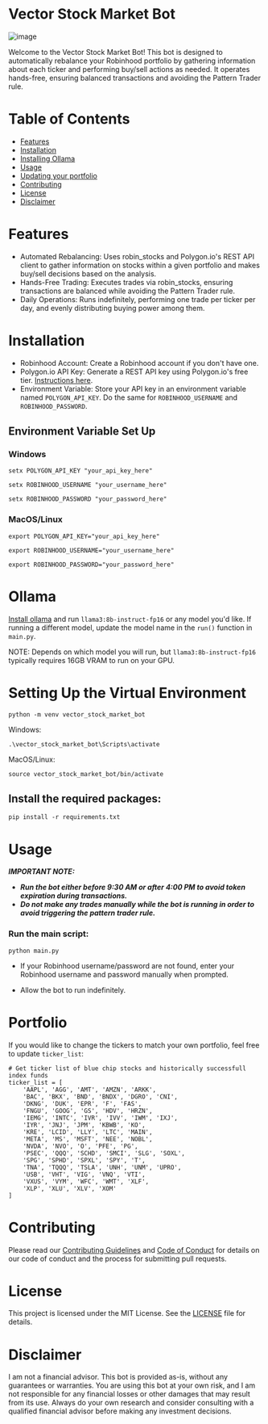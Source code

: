 # Vector Stock Market Bot
![image](https://github.com/user-attachments/assets/24b73d6c-2b0f-4ef8-8a2a-a12db1f46eaf)

Welcome to the Vector Stock Market Bot! This bot is designed to automatically rebalance your Robinhood portfolio by gathering information about each ticker and performing buy/sell actions as needed. It operates hands-free, ensuring balanced transactions and avoiding the Pattern Trader rule.

# Table of Contents
- [Features](#Features)
- [Installation](#Installation)
- [Installing Ollama](#Ollama)
- [Usage](#Usage)
- [Updating your portfolio](#Portfolio)
- [Contributing](#Contributing)
- [License](#License)
- [Disclaimer](#Disclaimer)

# Features

- Automated Rebalancing: Uses robin_stocks and Polygon.io's REST API client to gather information on stocks within a given portfolio and makes buy/sell decisions based on the analysis.
- Hands-Free Trading: Executes trades via robin_stocks, ensuring transactions are balanced while avoiding the Pattern Trader rule.
- Daily Operations: Runs indefinitely, performing one trade per ticker per day, and evenly distributing buying power among them.
  
# Installation

- Robinhood Account: Create a Robinhood account if you don't have one.
- Polygon.io API Key: Generate a REST API key using Polygon.io's free tier. [Instructions here](https://polygon.io/pricing).
- Environment Variable: Store your API key in an environment variable named `POLYGON_API_KEY`. Do the same for `ROBINHOOD_USERNAME` and `ROBINHOOD_PASSWORD`.

## Environment Variable Set Up

### Windows
`setx POLYGON_API_KEY "your_api_key_here"`

`setx ROBINHOOD_USERNAME "your_username_here"`

`setx ROBINHOOD_PASSWORD "your_password_here"`
### MacOS/Linux
`export POLYGON_API_KEY="your_api_key_here"`

`export ROBINHOOD_USERNAME="your_username_here"`

`export ROBINHOOD_PASSWORD="your_password_here"`

# Ollama

[Install ollama](https://ollama.com/) and run `llama3:8b-instruct-fp16` or any model you'd like. 
If running a different model, update the model name in the `run()` function in `main.py`.

NOTE: Depends on which model you will run, but `llama3:8b-instruct-fp16` typically requires 16GB VRAM to run on your GPU.

# Setting Up the Virtual Environment

`python -m venv vector_stock_market_bot`

Windows:

`.\vector_stock_market_bot\Scripts\activate`

MacOS/Linux:

`source vector_stock_market_bot/bin/activate`

## Install the required packages:

`pip install -r requirements.txt`

# Usage
***IMPORTANT NOTE:***
- ***Run the bot either before 9:30 AM or after 4:00 PM to avoid token expiration during transactions.***
- ***Do not make any trades manually while the bot is running in order to avoid triggering the pattern trader rule.***

### Run the main script:

`python main.py`

- If your Robinhood username/password are not found, enter your Robinhood username and password manually when prompted.

- Allow the bot to run indefinitely.

# Portfolio

If you would like to change the tickers to match your own portfolio, feel free to update `ticker_list`:


```
# Get ticker list of blue chip stocks and historically successfull index funds
ticker_list = [
    'AAPL', 'AGG', 'AMT', 'AMZN', 'ARKK',
    'BAC', 'BKX', 'BND', 'BNDX', 'DGRO', 'CNI',
    'DKNG', 'DUK', 'EPR', 'F', 'FAS',
    'FNGU', 'GOOG', 'GS', 'HDV', 'HRZN',
    'IEMG', 'INTC', 'IVR', 'IVV', 'IWM', 'IXJ',
    'IYR', 'JNJ', 'JPM', 'KBWB', 'KO',
    'KRE', 'LCID', 'LLY', 'LTC', 'MAIN',
    'META', 'MS', 'MSFT', 'NEE', 'NOBL',
    'NVDA', 'NVO', 'O', 'PFE', 'PG',
    'PSEC', 'QQQ', 'SCHD', 'SMCI', 'SLG', 'SOXL',
    'SPG', 'SPHD', 'SPXL', 'SPY', 'T',
    'TNA', 'TQQQ', 'TSLA', 'UNH', 'UNM', 'UPRO',
    'USB', 'VHT', 'VIG', 'VNQ', 'VTI',
    'VXUS', 'VYM', 'WFC', 'WMT', 'XLF',
    'XLP', 'XLU', 'XLV', 'XOM'
]
```


# Contributing

Please read our [Contributing Guidelines](CONTRIBUTING.md) and [Code of Conduct](CODE_OF_CONDUCT.md) for details on our code of conduct and the process for submitting pull requests.

# License
This project is licensed under the MIT License. See the [LICENSE](https://github.com/SingularityMan/vector_stock_market_bot/tree/main?tab=MIT-1-ov-file#) file for details.

# Disclaimer
I am not a financial advisor. This bot is provided as-is, without any guarantees or warranties. You are using this bot at your own risk, and I am not responsible for any financial losses or other damages that may result from its use. Always do your own research and consider consulting with a qualified financial advisor before making any investment decisions.
